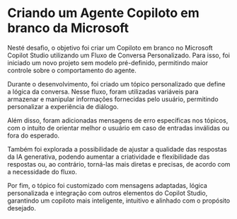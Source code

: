 # Criando um Agente Copiloto em branco da Microsoft

Nesté desafio, o objetivo foi criar um Copiloto em branco no Microsoft Copilot Studio utilizando um Fluxo de Conversa Personalizado. Para isso, foi iniciado um novo projeto sem modelo pré-definido, permitindo maior controle sobre o comportamento do agente.

Durante o desenvolvimento, foi criado um tópico personalizado que define a lógica da conversa. Nesse fluxo, foram utilizadas variáveis para armazenar e manipular informações fornecidas pelo usuário, permitindo personalizar a experiência de diálogo.

Além disso, foram adicionadas mensagens de erro específicas nos tópicos, com o intuito de orientar melhor o usuário em caso de entradas inválidas ou fora do esperado.

Também foi explorada a possibilidade de ajustar a qualidade das respostas da IA generativa, podendo aumentar a criatividade e flexibilidade das respostas ou, ao contrário, torná-las mais diretas e precisas, de acordo com a necessidade do fluxo.

Por fim, o tópico foi customizado com mensagens adaptadas, lógica personalizada e integração com outros elementos do Copilot Studio, garantindo um copiloto mais inteligente, intuitivo e alinhado com o propósito desejado.


